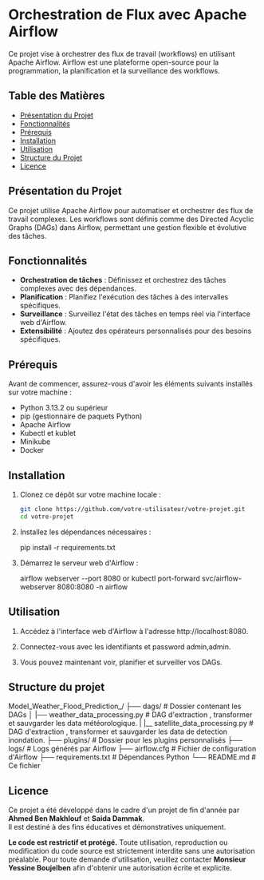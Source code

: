 # Orchestration de Flux avec Apache Airflow

Ce projet vise à orchestrer des flux de travail (workflows) en utilisant Apache Airflow. Airflow est une plateforme open-source pour la programmation, la planification et la surveillance des workflows.
## Table des Matières

- [Présentation du Projet](#présentation-du-projet)
- [Fonctionnalités](#fonctionnalités)
- [Prérequis](#prérequis)
- [Installation](#installation)
- [Utilisation](#utilisation)
- [Structure du Projet](#structure-du-projet)
- [Licence](#licence)

## Présentation du Projet

Ce projet utilise Apache Airflow pour automatiser et orchestrer des flux de travail complexes. Les workflows sont définis comme des Directed Acyclic Graphs (DAGs) dans Airflow, permettant une gestion flexible et évolutive des tâches.

## Fonctionnalités

- **Orchestration de tâches** : Définissez et orchestrez des tâches complexes avec des dépendances.
- **Planification** : Planifiez l'exécution des tâches à des intervalles spécifiques.
- **Surveillance** : Surveillez l'état des tâches en temps réel via l'interface web d'Airflow.
- **Extensibilité** : Ajoutez des opérateurs personnalisés pour des besoins spécifiques.

## Prérequis

Avant de commencer, assurez-vous d'avoir les éléments suivants installés sur votre machine :

- Python 3.13.2 ou supérieur
- pip (gestionnaire de paquets Python)
- Apache Airflow
- Kubectl et kublet
- Minikube
- Docker 

## Installation

1. Clonez ce dépôt sur votre machine locale :

   ```bash
   git clone https://github.com/votre-utilisateur/votre-projet.git
   cd votre-projet

2. Installez les dépendances nécessaires :

    pip install -r requirements.txt

3. Démarrez le serveur web d'Airflow :

    airflow webserver --port 8080
    or 
    kubectl port-forward svc/airflow-webserver 8080:8080 -n airflow

## Utilisation

1.  Accédez à l'interface web d'Airflow à l'adresse http://localhost:8080.

2.  Connectez-vous avec les identifiants et password admin,admin.

3.  Vous pouvez maintenant voir, planifier et surveiller vos DAGs.

## Structure du projet
Model_Weather_Flood_Prediction_/
├── dags/                  # Dossier contenant les DAGs
│   |── weather_data_processing.py         #  DAG d'extraction , transformer et sauvgarder les data météorologique.
|   |__ satellite_data_processing.py       #  DAG d'extraction , transformer et sauvgarder les data de detection inondation.
├── plugins/               # Dossier pour les plugins personnalisés
├── logs/                  # Logs générés par Airflow
├── airflow.cfg            # Fichier de configuration d'Airflow
├── requirements.txt       # Dépendances Python
└── README.md              # Ce fichier


## Licence

Ce projet a été développé dans le cadre d'un projet de fin d'année par **Ahmed Ben Makhlouf** et **Saida Dammak**.  
Il est destiné à des fins éducatives et démonstratives uniquement.  

**Le code est restrictif et protégé.** Toute utilisation, reproduction ou modification du code source est strictement interdite sans une autorisation préalable. Pour toute demande d'utilisation, veuillez contacter **Monsieur Yessine Boujelben** afin d'obtenir une autorisation écrite et explicite.